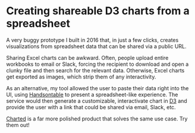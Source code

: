 # Creating shareable D3 charts from a spreadsheet
A very buggy prototype I built in 2016 that, in just a few clicks, creates visualizations from spreadsheet data that can be shared via a public URL. 

Sharing Excel charts can be awkward. Often, people upload entire workbooks to email or Slack, forcing the recipient to download and open a clunky file and then search for the relevant data. Otherwise, Excel charts get exported as images, which strip them of any interactivity. 

As an alternative, my tool allowed the user to paste their data right into the UI, using [Handsontable](https://handsontable.com/) to present a spreadsheet-like experience. The service would then generate a customizable, interactivate chart in [D3](https://d3js.org/) and provide the user with a link that could be shared via email, Slack, etc.

[Charted](https://medium.com/data-lab/introducing-charted-15161b2cd71e) is a far more polished product that solves the same use case. Try them out!
